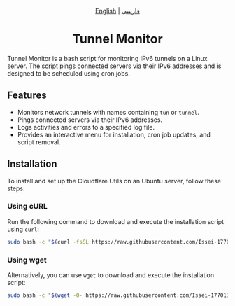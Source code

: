 <p align="center">
  <a href="./README.md">English</a> |
  <a href="./README-FA.md">فارسی</a>
</p>
<h1 align="center">Tunnel Monitor</h1>



Tunnel Monitor is a bash script for monitoring IPv6 tunnels on a Linux server. The script pings connected servers via their IPv6 addresses and is designed to be scheduled using cron jobs.

## Features

- Monitors network tunnels with names containing `tun` or `tunnel`.
- Pings connected servers via their IPv6 addresses.
- Logs activities and errors to a specified log file.
- Provides an interactive menu for installation, cron job updates, and script removal.

## Installation

To install and set up the Cloudflare Utils on an Ubuntu server, follow these steps:

### Using cURL

Run the following command to download and execute the installation script using `curl`:

```bash
sudo bash -c "$(curl -fsSL https://raw.githubusercontent.com/Issei-177013/Tunnel-Monitor/main/install.sh)"
```

### Using wget

Alternatively, you can use `wget` to download and execute the installation script:

```bash
sudo bash -c "$(wget -O- https://raw.githubusercontent.com/Issei-177013/Tunnel-Monitor/main/install.sh)"
```